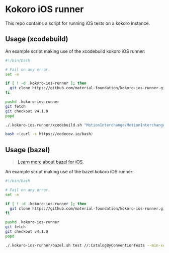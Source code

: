 # Kokoro iOS runner

This repo contains a script for running iOS tests on a kokoro instance.

## Usage (xcodebuild)

An example script making use of the xcodebuild kokoro iOS runner:

```bash
#!/bin/bash

# Fail on any error.
set -e

if [ ! -d .kokoro-ios-runner ]; then
  git clone https://github.com/material-foundation/kokoro-ios-runner.git .kokoro-ios-runner
fi

pushd .kokoro-ios-runner
git fetch
git checkout v4.1.0
popd

./.kokoro-ios-runner/xcodebuild.sh "MotionInterchange/MotionInterchange.xcodeproj" MotionInterchange "iPhone SE"

bash <(curl -s https://codecov.io/bash)
```

## Usage (bazel)

> [Learn more about bazel for iOS](https://docs.bazel.build/versions/master/tutorial/ios-app.html).

An example script making use of the bazel kokoro iOS runner:

```bash
#!/bin/bash

# Fail on any error.
set -e

if [ ! -d .kokoro-ios-runner ]; then
  git clone https://github.com/material-foundation/kokoro-ios-runner.git .kokoro-ios-runner
fi

pushd .kokoro-ios-runner
git fetch
git checkout v4.1.0
popd

./.kokoro-ios-runner/bazel.sh test //:CatalogByConventionTests --min-xcode-version 8.0.0
```
